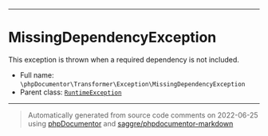 ***

# MissingDependencyException

This exception is thrown when a required dependency is not included.



* Full name: `\phpDocumentor\Transformer\Exception\MissingDependencyException`
* Parent class: [`RuntimeException`](../../../RuntimeException.md)






***
> Automatically generated from source code comments on 2022-06-25 using [phpDocumentor](http://www.phpdoc.org/) and [saggre/phpdocumentor-markdown](https://github.com/Saggre/phpDocumentor-markdown)
